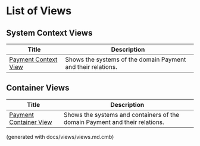 # List of Views

## System Context Views
| Title | Description |
|---|---|
| [Payment Context View](./mybank/payment/context-view.md) | Shows the systems of the domain Payment and their relations. |
## Container Views
| Title | Description |
|---|---|
| [Payment Container View](./mybank/payment/container-view.md) | Shows the systems and containers of the domain Payment and their relations. |


(generated with docs/views/views.md.cmb)
